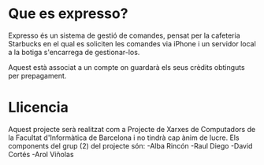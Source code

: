 # Que es expresso?

Expresso és un sistema de gestió de comandes, pensat per la cafeteria Starbucks en el qual es soliciten les comandes via iPhone i un servidor local a la botiga s'encarrega de gestionar-los.

Aquest està associat a un compte on guardarà els seus crèdits obtinguts per prepagament.

# Llicencia

Aquest projecte serà realitzat com a Projecte de Xarxes de Computadors de la Facultat d'Informàtica de Barcelona i no tindrà cap ànim de lucre.
Els components del grup (2) del projecte són:
-Alba Rincón
-Raul Diego
-David Cortés
-Arol Viñolas

